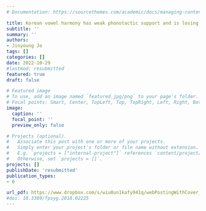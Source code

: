 ```yaml
---
# Documentation: https://sourcethemes.com/academic/docs/managing-content/

title: Korean vowel harmony has weak phonotactic support and is losing productivity (resubmitted)
subtitle: ''
summary: ''
authors:
- Jinyoung Jo
tags: []
categories: []
date: 2022-10-29
#lastmod: resubmitted
featured: true
draft: false

# Featured image
# To use, add an image named `featured.jpg/png` to your page's folder.
# Focal points: Smart, Center, TopLeft, Top, TopRight, Left, Right, BottomLeft, Bottom, BottomRight.
image:
  caption: ''
  focal_point: ''
  preview_only: false

# Projects (optional).
#   Associate this post with one or more of your projects.
#   Simply enter your project's folder or file name without extension.
#   E.g. `projects = ["internal-project"]` references `content/project/deep-learning/index.md`.
#   Otherwise, set `projects = []`.
projects: []
publishDate: 'resubmitted'
publication_types:
- 0

url_pdf: https://www.dropbox.com/s/wiu0un1kafy941q/webPostingWithCover_12-02-2022.pdf?dl=0
#doi: 10.3389/fpsyg.2018.02225
---
```

